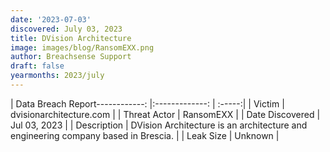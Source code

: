 ```yaml
---
date: '2023-07-03'
discovered: July 03, 2023
title: DVision Architecture
image: images/blog/RansomEXX.png
author: Breachsense Support
draft: false
yearmonths: 2023/july
---
```


| Data Breach Report------------:     |:-------------:    | :-----:|
| Victim      | dvisionarchitecture.com      | 
| Threat Actor      | RansomEXX      | 
| Date Discovered      | Jul 03, 2023      | 
| Description      | DVision Architecture is an architecture and engineering company based in Brescia.      | 
| Leak Size      | Unknown      | 

